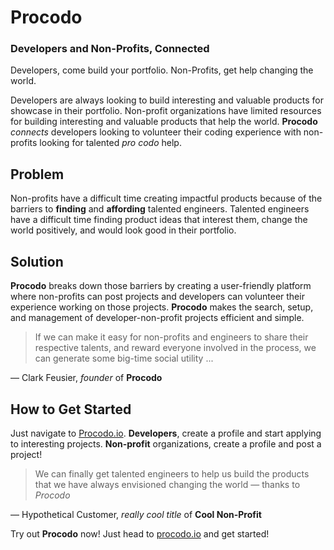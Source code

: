# Procodo #

### Developers and Non-Profits, Connected ###

Developers, come build your portfolio. Non-Profits, get help changing the world.

Developers are always looking to build interesting and valuable products for showcase in their portfolio. Non-profit organizations have limited resources for building interesting and valuable products that help the world. **Procodo** *connects* developers looking to volunteer their coding experience with non-profits looking for talented *pro codo* help.

## Problem ##

Non-profits have a difficult time creating impactful products because of the barriers to **finding** and **affording** talented engineers. Talented engineers have a difficult time finding product ideas that interest them, change the world positively, and would look good in their portfolio.

## Solution ##

**Procodo** breaks down those barriers by creating a user-friendly platform where non-profits can post projects and developers can volunteer their experience working on those projects. **Procodo** makes the search, setup, and management of developer-non-profit projects efficient and simple.

<blockquote>If we can make it easy for non-profits and engineers to share their respective talents, and reward everyone involved in the process, we can generate some big-time social utility ... </blockquote>

&mdash; Clark Feusier, *founder* of **Procodo**

## How to Get Started ##

Just navigate to [Procodo.io](#). **Developers**, create a profile and start applying to interesting projects. **Non-profit** organizations, create a profile and post a project!

<blockquote>We can finally get talented engineers to help us build the products that we have always envisioned changing the world &mdash; thanks to <em>Procodo</em></blockquote>

&mdash; Hypothetical Customer, *really cool title* of **Cool Non-Profit**

Try out **Procodo** now! Just head to [procodo.io](#) and get started!
